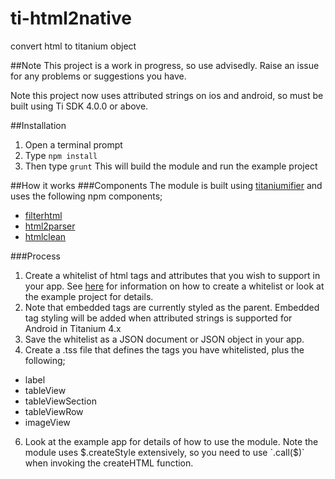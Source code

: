 # ti-html2native
convert html to titanium object

##Note
This project is a work in progress, so use advisedly.  Raise an issue for any problems or suggestions you have.

Note this project now uses attributed strings on ios and android, so must be built using Ti SDK 4.0.0 or above.

##Installation
1. Open a terminal prompt
2. Type `npm install`
3. Then type `grunt`
This will build the module and run the example project

##How it works
###Components
The module is built using [titaniumifier](https://www.npmjs.com/package/grunt-titaniumifier) and uses the following npm components;

* [filterhtml](https://www.npmjs.com/package/filterhtml)
* [html2parser](https://www.npmjs.com/package/htmlparser2)
* [htmlclean](https://www.npmjs.com/package/htmlclean)

###Process

1. Create a whitelist of html tags and attributes that you wish to support in your app.    See [here](http://dcollien.github.io/FilterHTML/) for information on how to create a whitelist or look at the example project for details.
4. Note that embedded tags are currently styled as the parent.  Embedded tag styling will be added when attributed strings is supported for Android in Titanium 4.x
4. Save the whitelist as a JSON document or JSON object in your app.
5. Create a .tss file that defines the tags you have whitelisted, plus the following;
  * label
  * tableView
  * tableViewSection
  * tableViewRow
  * imageView
6. Look at the example app for details of how to use the module.  Note the module uses $.createStyle extensively, so you need to use `.call($)` when invoking the createHTML function.